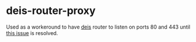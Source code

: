 # deis-router-proxy

Used as a workeround to have [deis](https://deis.com/workflow/) router to listen on ports 80 and 443 until [this issue](https://github.com/kubernetes/kubernetes/issues/23920) is resolved.
